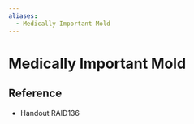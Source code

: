```yaml
---
aliases:
  - Medically Important Mold
---
```


# Medically Important Mold
## Reference

- Handout RAID136